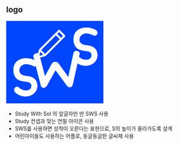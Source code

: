 ## logo

![logo](/frontend/reference/logo_img.png)

- Study With Sol 의 앞글자만 딴 SWS 사용
- Study 컨셉과 맞는 연필 아이콘 사용
- SWS를 사용하면 성적이 오른다는 표현으로, S의 높이가 올라가도록 설계
- 어린아이들도 사용하는 어플로, 동글동글한 글씨체 사용